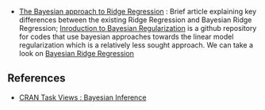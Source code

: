 

- [The Bayesian approach to Ridge Regression](http://www.onthelambda.com/2016/10/30/the-bayesian-approach-to-ridge-regression/) : Brief article explaining key differences between the existing Ridge Regression and Bayesian Ridge Regression; [Inroduction to Bayesian Regularization](https://github.com/tonyfischetti/bayesian-regularization) is a github repository for codes that use bayesian approaches towards the linear model regularization which is a relatively less sought approach. We can take a look on [Bayesian Ridge Regression](https://github.com/tonyfischetti/bayesian-regularization/blob/master/l2-regularization/bayes-reg.R)


## References
* [CRAN Task Views : Bayesian Inference](https://cran.r-project.org/web/views/Bayesian.html)
